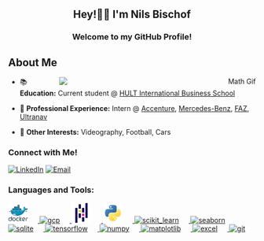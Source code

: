 <h2 align="center">Hey!👋🏻 I'm Nils Bischof</h1>
<h3 align="center">Welcome to my GitHub Profile!</h3>



## About Me
<div style="text-align: right; margin-top: down;">
    <img align="right" alt="Math Gif" width="400" src="https://media.giphy.com/media/v1.Y2lkPTc5MGI3NjExMnF3dWpza2hzemtiZzE5bjdyZXNpcnQwajh2aGIyeWVjOXpmZ2V3OCZlcD12MV9naWZzX3NlYXJjaCZjdD1n/WRQBXSCnEFJIuxktnw/giphy.gif">
</div>

- 📚 **Education:** Current student @ [HULT International Business School](https://www.hult.edu/)

- 💼 **Professional Experience:** Intern @ [Accenture](https://www.accenture.com/de-de), [Mercedes-Benz](https://www.mercedes-benz.com/de/), [FAZ](https://www.frankfurterallgemeine.de/), [Ultranav](https://ultranav.dk/)

- 🧠 **Other Interests:** Videography, Football, Cars


<h3 align="left">Connect with Me!</h3>
<p align="left">
  
[![LinkedIn](https://img.shields.io/badge/LinkedIn-0077B5?style=for-the-badge&logo=linkedin&logoColor=white)](https://www.linkedin.com/in/nils-bischof/)
[![Email](https://img.shields.io/badge/Email-D14836?style=for-the-badge&logo=gmail&logoColor=white)](mailto:nbischof@student.hult.edu)

<h3 align="left">Languages and Tools:</h3>
<p align="left"> 
  <a href="https://www.docker.com/" target="_blank" rel="noreferrer"> 
    <img src="https://raw.githubusercontent.com/devicons/devicon/master/icons/docker/docker-original-wordmark.svg" alt="docker" width="40" height="40" style="margin-right:20px"/> 
  </a> 
  <a href="https://cloud.google.com" target="_blank" rel="noreferrer"> 
    <img src="https://www.vectorlogo.zone/logos/google_cloud/google_cloud-icon.svg" alt="gcp" width="40" height="40" style="margin-right:20px"/> 
  </a> 
  <a href="https://pandas.pydata.org/" target="_blank" rel="noreferrer"> 
    <img src="https://raw.githubusercontent.com/devicons/devicon/2ae2a900d2f041da66e950e4d48052658d850630/icons/pandas/pandas-original.svg" alt="pandas" width="40" height="40" style="margin-right:20px"/> 
  </a> 
  <a href="https://www.python.org" target="_blank" rel="noreferrer"> 
    <img src="https://raw.githubusercontent.com/devicons/devicon/master/icons/python/python-original.svg" alt="python" width="40" height="40" style="margin-right:20px"/> 
  </a> 
  <a href="https://scikit-learn.org/" target="_blank" rel="noreferrer"> 
    <img src="https://upload.wikimedia.org/wikipedia/commons/0/05/Scikit_learn_logo_small.svg" alt="scikit_learn" width="40" height="40" style="margin-right:20px"/> 
  </a> 
  <a href="https://seaborn.pydata.org/" target="_blank" rel="noreferrer"> 
    <img src="https://seaborn.pydata.org/_images/logo-mark-lightbg.svg" alt="seaborn" width="40" height="40" style="margin-right:20px"/> 
  </a> 
  <a href="https://www.sqlite.org/" target="_blank" rel="noreferrer"> 
    <img src="https://www.vectorlogo.zone/logos/sqlite/sqlite-icon.svg" alt="sqlite" width="40" height="40" style="margin-right:20px"/> 
  </a> 
  <a href="https://www.tensorflow.org" target="_blank" rel="noreferrer"> 
    <img src="https://www.vectorlogo.zone/logos/tensorflow/tensorflow-icon.svg" alt="tensorflow" width="40" height="40" style="margin-right:20px"/> 
  </a> 
  <a href="https://numpy.org/" target="_blank" rel="noreferrer">
    <img src="https://cdn.jsdelivr.net/gh/devicons/devicon/icons/numpy/numpy-original.svg" alt="numpy" width="40" height="40" style="margin-right:20px"/> 
  </a> 
  <a href="https://matplotlib.org/" target="_blank" rel="noreferrer">
    <img src="https://upload.wikimedia.org/wikipedia/commons/0/01/Created_with_Matplotlib-logo.svg" alt="matplotlib" width="40" height="40" style="margin-right:20px"/> 
  </a> 
  <a href="https://www.microsoft.com/en-us/microsoft-365/excel" target="_blank" rel="noreferrer">
    <img src="https://upload.wikimedia.org/wikipedia/commons/3/34/Microsoft_Office_Excel_%282019%E2%80%93present%29.svg" alt="excel" width="40" height="40" style="margin-right:20px"/> 
  </a>
  <a href="https://git-scm.com/" target="_blank" rel="noreferrer">
    <img src="https://cdn.jsdelivr.net/gh/devicons/devicon/icons/git/git-original-wordmark.svg" alt="git" width="40" height="40" style="margin-right:20px"/> 
  </a>
</p>
